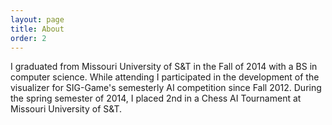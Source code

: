 ```yaml
---
layout: page
title: About
order: 2
---
```


I graduated from Missouri University of S&T in the Fall of 2014 with a BS in computer science.
While attending I participated in the development of the visualizer for SIG-Game's semesterly AI competition since Fall 2012.
During the spring semester of 2014, I placed 2nd in a Chess AI Tournament at Missouri University of S&T.
